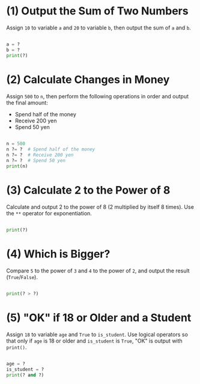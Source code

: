 # (1) Output the Sum of Two Numbers

Assign `10` to variable `a` and `20` to variable `b`, then output the sum of `a` and `b`.

##

```python
a = ?
b = ?
print(?)
```

# (2) Calculate Changes in Money

Assign `500` to `n`, then perform the following operations in order and output the final amount:

- Spend half of the money
- Receive 200 yen
- Spend 50 yen

##

```python
n = 500
n ?= ?  # Spend half of the money
n ?= ?  # Receive 200 yen
n ?= ?  # Spend 50 yen
print(n)
```

# (3) Calculate 2 to the Power of 8

Calculate and output 2 to the power of 8 (2 multiplied by itself 8 times). Use the `**` operator for exponentiation.

##

```python
print(?)
```

# (4) Which is Bigger?

Compare `5` to the power of `3` and `4` to the power of `2`, and output the result (`True`/`False`).

##

```python
print(? > ?)
```

# (5) "OK" if 18 or Older and a Student

Assign `18` to variable `age` and `True` to `is_student`.
Use logical operators so that only if `age` is 18 or older and `is_student` is `True`, "OK" is output with `print()`.

##

```python
age = ?
is_student = ?
print(? and ?)
```
